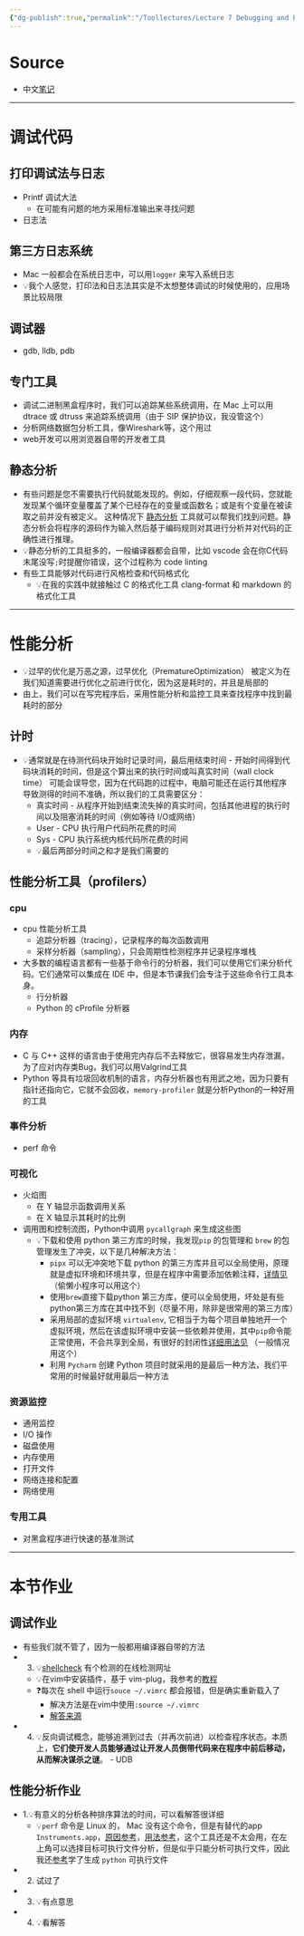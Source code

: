 ```yaml
---
{"dg-publish":true,"permalink":"/Toollectures/Lecture 7 Debugging and Profiling/","dgPassFrontmatter":true}
---
```



# Source
- 中文[笔记](https://missing-semester-cn.github.io/2020/debugging-profiling/)
---
# 调试代码
## 打印调试法与日志

- Printf 调试大法
	- 在可能有问题的地方采用标准输出来寻找问题
- 日志法
## 第三方日志系统
- Mac 一般都会在系统日志中，可以用`logger` 来写入系统日志
- 💡我个人感觉，打印法和日志法其实是不太想整体调试的时候使用的，应用场景比较局限
## 调试器
- gdb, lldb, pdb
## 专门工具
- 调试二进制黑盒程序时，我们可以追踪某些系统调用，在 Mac 上可以用 dtrace 或 dtruss 来追踪系统调用（由于 SIP 保护协议，我没管这个）
- 分析网络数据包分析工具，像Wireshark等，这个用过
- web开发可以用浏览器自带的开发者工具
## 静态分析
- 有些问题是您不需要执行代码就能发现的。例如，仔细观察一段代码，您就能发现某个循环变量覆盖了某个已经存在的变量或函数名；或是有个变量在被读取之前并没有被定义。 这种情况下 [静态分析](https://en.wikipedia.org/wiki/Static_program_analysis) 工具就可以帮我们找到问题。静态分析会将程序的源码作为输入然后基于编码规则对其进行分析并对代码的正确性进行推理。
- 💡静态分析的工具挺多的，一般编译器都会自带，比如 vscode 会在你C代码末尾没写`;`时提醒你错误，这个过程称为 code linting
- 有些工具能够对代码进行风格检查和代码格式化
	- 💡在我的实践中就接触过 C 的格式化工具 clang-format 和 markdown 的格式化工具
---
# 性能分析

- 💡过早的优化是万恶之源，过早优化（PrematureOptimization） 被定义为在我们知道需要进行优化之前进行优化，因为这是耗时的，并且是局部的
- 由上，我们可以在写完程序后，采用性能分析和监控工具来查找程序中找到最耗时的部分
## 计时
- 💡通常就是在待测代码块开始时记录时间，最后用结束时间 - 开始时间得到代码块消耗的时间，但是这个算出来的执行时间或叫真实时间（wall clock time） 可能会误导您，因为在代码跑的过程中，电脑可能还在运行其他程序导致测得的时间不准确，所以我们的工具需要区分：
	- 真实时间 - 从程序开始到结束流失掉的真实时间，包括其他进程的执行时间以及阻塞消耗的时间（例如等待 I/O或网络）
	- User - CPU 执行用户代码所花费的时间
	- Sys - CPU 执行系统内核代码所花费的时间
	- 💡最后两部分时间之和才是我们需要的
## 性能分析工具（profilers）
### cpu
- cpu 性能分析工具
	- 追踪分析器（tracing），记录程序的每次函数调用
	- 采样分析器（sampling），只会周期性检测程序并记录程序堆栈
- 大多数的编程语言都有一些基于命令行的分析器，我们可以使用它们来分析代码。它们通常可以集成在 IDE 中，但是本节课我们会专注于这些命令行工具本身。
	- 行分析器
	- Python 的 cProfile 分析器
### 内存
- C 与 C++ 这样的语言由于使用完内存后不去释放它，很容易发生内存泄漏，为了应对内存类Bug，我们可以用Valgrind工具
- Python 等具有垃圾回收机制的语言，内存分析器也有用武之地，因为只要有指针还指向它，它就不会回收，`memory-profiler` 就是分析Python的一种好用的工具
### 事件分析
- perf 命令
### 可视化
- 火焰图
	- 在 Y 轴显示函数调用关系
	- 在 X 轴显示其耗时的比例
- 调用图和控制流图，Python中调用 `pycallgraph` 来生成这些图
	- 💡下载和使用 python 第三方库的时候，我发现`pip` 的包管理和 `brew` 的包管理发生了冲突，以下是几种解决方法：
		- `pipx` 可以无冲突地下载 python 的第三方库并且可以全局使用，原理就是虚拟环境和环境共享，但是在程序中需要添加依赖注释，[详情见](https://github.com/pypa/pipx/blob/main/docs/examples.md)（偷懒小程序可以用这个）
		- 使用`brew`直接下载python 第三方库，便可以全局使用，坏处是有些python第三方库在其中找不到（尽量不用，除非是很常用的第三方库）
		- 采用局部的虚拟环境 `virtualenv`, 它相当于为每个项目单独地开一个虚拟环境，然后在该虚拟环境中安装一些依赖并使用，其中`pip`命令能正常使用，不会共享到全局，有很好的封闭性[详细用法见](https://sourabhbajaj.com/mac-setup/Python/virtualenv.html) （一般情况用这个）
		- 利用 `Pycharm` 创建 Python 项目时就采用的是最后一种方法，我们平常用的时候最好就用最后一种方法
### 资源监控
- 通用监控
- I/O 操作
- 磁盘使用
- 内存使用
- 打开文件
- 网络连接和配置
- 网络使用
### 专用工具
- 对黑盒程序进行快速的基准测试
---
# 本节作业
## 调试作业
- 有些我们就不管了，因为一般都用编译器自带的方法
- 3. 💡[shellcheck](https://www.shellcheck.net/) 有个检测的在线检测网址
	- 💡在vim中安装插件，基于 vim-plug，我参考的[教程](https://www.cnblogs.com/zhaodehua/articles/15108744.html)
	- ❓每次在 shell 中运行`souce ~/.vimrc` 都会报错，但是确实重新载入了
		- 解决方法是在vim中使用`:source ~/.vimrc` 
		- [解答来源](https://stackoverflow.com/questions/8457599/warning-message-when-sourcing-vimrc)
- 4. 💡反向调试概念，能够追溯到过去（并再次前进）以检查程序状态。本质上，**它们使开发人员能够通过让开发人员倒带代码来在程序中前后移动，从而解决谋杀之谜**。 - UDB
## 性能分析作业
- 1.💡有意义的分析各种排序算法的时间，可以看解答很详细
	- 💡`perf` 命令是 Linux 的， Mac 没有这个命令，但是有替代的app `Instruments.app`，[原因参考](https://stackoverflow.com/questions/23200704/install-perf-on-mac)，[用法参考](https://blog.csdn.net/u014600626/article/details/78010376?ops_request_misc=&request_id=&biz_id=102&utm_term=Mac%20上instruments使用&utm_medium=distribute.pc_search_result.none-task-blog-2~all~sobaiduweb~default-6-78010376.142^v100^pc_search_result_base2&spm=1018.2226.3001.4187)，这个工具还是不太会用，在左上角可以选择目标可执行文件分析，但是似乎只能分析可执行文件，因此我还[参考](https://juejin.cn/post/7132357317827739656)学了生成 `python` 可执行文件
- 2. 试过了
- 3. 💡有点意思
- 4. 💡看解答